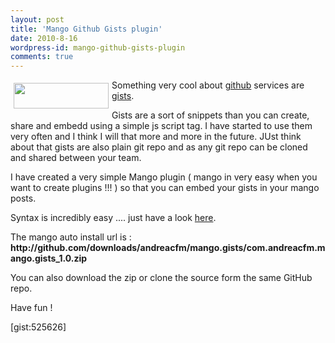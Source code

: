 ```yaml
---
layout: post
title: 'Mango Github Gists plugin'
date: 2010-8-16
wordpress-id: mango-github-gists-plugin
comments: true
---
```

<p><img style="border: 0pt none; margin: 5px; float: left;" src="/images/posts/logo_gist.png" alt="" width="152" height="41" />Something very cool about <a href="https://github.com/" target="_blank">github</a> services are <a href="http://gist.github.com/" target="_blank">gists</a>.</p>
<p>Gists are a sort of snippets than you can create, share and embedd using a simple js script tag. I have started to use them very often and I think I will that more and more in the future. JUst think about that gists are also plain git repo and as any git repo can be cloned and shared between your team.</p>
<!--more-->
<p>I have created a very simple Mango plugin ( mango in very easy when you want to create plugins !!! ) so that you can embed your gists in your mango posts.</p>
<p>Syntax is incredibly easy .... just have a look <a href="http://wiki.github.com/andreacfm/mango.gists/" target="_blank">here</a>.</p>
<p>The mango auto install url is : <strong>http://github.com/downloads/andreacfm/mango.gists/com.andreacfm.mango.gists_1.0.zip</strong></p>
<p>You can also download the zip or clone the source form the same GitHub repo.</p>
<p>Have fun !</p>
<p>[gist:525626]</p>
